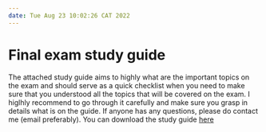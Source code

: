 ```yaml
---
date: Tue Aug 23 10:02:26 CAT 2022
---
```

# Final exam study guide

The attached study guide aims to highly what are the important topics on the exam and should serve as a quick checklist when you need to make sure that you understood all the topics that will be covered on the exam. I higlhly recommend to go through it carefully and make sure you grasp in details what is on the guide. If anyone has any questions, please do contact me (email preferably). You can download the study guide <a href="{{ site.url }}{{ site.baseurl }}/static_files/exams/study-guide.pdf" target="_blank">here</a> 

